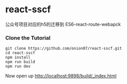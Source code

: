 # react-sscf
公众号项目对应的h5的迁移到 ES6-react-route-webapck
### Clone the Tutorial
```
git clone https://github.com/onion07/react-sscf.git
cd react-sscf
npm install
npm run build
npm run dev
```


Now open up  [http://localhost:9898/build/_index.html](http://localhost:9898/build/_index.html)
